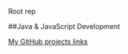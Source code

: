 Root rep

##Java & JavaScript Development

<a href="https://wixhub.github.io/" target="_blank" >My GitHub projects links</a>

<!--a href="https://webkarte.herokuapp.com/" target="_blank" >My Web-Visit-Card on Heroku</a-->
